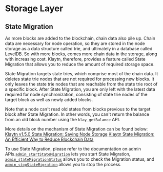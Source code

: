 # Storage Layer <a id="storage-layer"></a>

## State Migration <a id="block-archiving"></a>

As more blocks are added to the blockchain, chain data also pile up. Chain data are necessary for node operation, so they are stored in the node storage as a data structure called trie, and ultimately in a database called LevelDB. So with more blocks, comes more chain data in the storage, along with increasing cost. Klaytn, therefore, provides a feature called State Migration that allows you to reduce the amount of required storage space.

State Migration targets state tries, which comprise most of the chain data. It deletes state trie nodes that are not required for processing new blocks. It only leaves the state trie nodes that are reachable from the state trie root of a specific block. After State Migration, you are only left with the latest data required for node synchronization, consisting of state trie nodes of the target block as well as newly added blocks.

Note that a node can't read old states from blocks previous to the target block after State Migration. In other words, you can't return the balance from an old block number using the `klay_getBalance` API.

More details on the mechanism of State Migration can be found below:
[Klaytn v1.5.0 State Migration: Saving Node Storage](https://medium.com/klaytn/klaytn-v1-5-0-state-migration-saving-node-storage-1358d87e4a7a)
[Klaytn State Migration: An Efficient Way to Reduce Blockchain Data](https://medium.com/klaytn/klaytn-state-migration-an-efficient-way-to-reduce-blockchain-data-6615a3b36523)

To use State Migration, please refer to the documentation on admin APIs.[`admin_startStateMigration`](https://docs.klaytn.foundation/dapp/json-rpc/api-references/admin#admin_startstatemigration) lets you start State Migration, [`admin_stateMigrationStatus`](https://docs.klaytn.foundation/dapp/json-rpc/api-references/admin#admin_statemigrationstatus) allows you to check the Migration status, and [`admin_stopStateMigration`](https://docs.klaytn.foundation/dapp/json-rpc/api-references/admin#admin_stopstatemigration) allows you to stop the process.